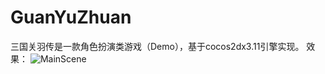 # GuanYuZhuan
三国关羽传是一款角色扮演类游戏（Demo），基于cocos2dx3.11引擎实现。
效果：
![MainScene](http://images2015.cnblogs.com/blog/918021/201606/918021-20160626131249875-1907465807.png)
